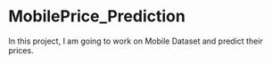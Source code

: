 # MobilePrice_Prediction
In this project, I am going to work on Mobile Dataset and predict their prices.
